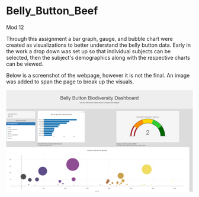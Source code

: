 # Belly_Button_Beef
Mod 12

Through this assignment a bar graph, gauge, and bubble chart were created as visualizations to better understand the belly button data. Early in the work a drop down was set up so that individual subjects can be selected, then the subject's demographics along with the respective charts can be viewed. 

Below is a screenshot of the webpage, however it is not the final. An image was added to span the page to break up the visuals.  


![page image](https://github.com/RachelRautenberg/Belly_Button_Beef/blob/main/page_image.PNG)
